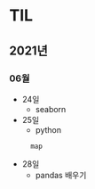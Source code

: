 # TIL

## 2021년

### 06월

- 24일
  - seaborn
- 25일
  - python
  ```
    map
  ```
- 28일
  - pandas 배우기
